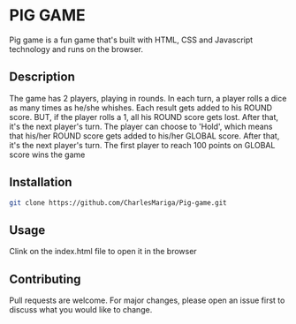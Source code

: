# PIG GAME

Pig game is a fun game that's built with HTML, CSS and Javascript technology and runs on the browser.

## Description

The game has 2 players, playing in rounds. In each turn, a player rolls a dice as many times as he/she whishes. Each result gets added to his ROUND score. BUT, if the player rolls a 1, all his ROUND score gets lost. After that, it's the next player's turn. The player can choose to 'Hold', which means that his/her ROUND score gets added to his/her GLOBAL score. After that, it's the next player's turn. The first player to reach 100 points on GLOBAL score wins the game

## Installation

```bash
git clone https://github.com/CharlesMariga/Pig-game.git
```

## Usage

Clink on the index.html file to open it in the browser

## Contributing

Pull requests are welcome. For major changes, please open an issue first to discuss what you would like to change.

